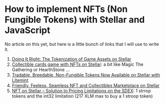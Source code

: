 # How to implement NFTs (Non Fungible Tokens) with Stellar and JavaScript

No article on this yet, but here is a little bunch of links that I will use to write it.

  1. [Doing It Right: The Tokenization of Game Assets on Stellar](https://blog.litemint.com/doing-it-right-the-tokenization-of-game-assets-on-stellar/)
  1. [Collectible cards game with NFTs on Stellar](https://blog.litemint.com/litemint-io-is-out-of-beta/): a bit like Magic The Gathering or HearthStone ...
  1. [Tradable, Breedable, Non-Fungible Tokens Now Available on Stellar with Litemint](https://blog.litemint.com/tradable-breedable-non-fungible-tokens-now-available-on-stellar-with-litemint/)
  1. [Friendly, Feeless, Seamless NFT and Collectibles Marketplace on Stellar](https://blog.litemint.com/friendly-feeless-seamless-nft-collectibles-stellar-marketplace/)
  1. [NFT on Stellar – Solution to Pricing Limitations on the SDEX](https://blog.litemint.com/nft-sdex-pricing/): 1 strrop tokens and the int32 limitation (217 XLM max to buy a 1 stroop token)



